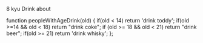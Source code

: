 8 kyu
Drink about

function peopleWithAgeDrink(old) {
  if(old < 14) return  'drink toddy';
  if(old >=14 && old < 18) return "drink coke";
  if (old >= 18 && old < 21) return  "drink beer";
  if(old >= 21) return 'drink whisky';
};
